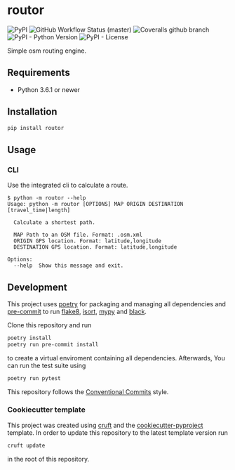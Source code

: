 # routor

![PyPI](https://img.shields.io/pypi/v/routor?style=flat-square)
![GitHub Workflow Status (master)](https://img.shields.io/github/workflow/status/escaped/routor/Test%20&%20Lint/master?style=flat-square)
![Coveralls github branch](https://img.shields.io/coveralls/github/escaped/routor/master?style=flat-square)
![PyPI - Python Version](https://img.shields.io/pypi/pyversions/routor?style=flat-square)
![PyPI - License](https://img.shields.io/pypi/l/routor?style=flat-square)

Simple osm routing engine.

## Requirements

* Python 3.6.1 or newer

## Installation

```sh
pip install routor
```

## Usage

### CLI

Use the integrated cli to calculate a route.

```text
$ python -m routor --help
Usage: python -m routor [OPTIONS] MAP ORIGIN DESTINATION [travel_time|length]

  Calculate a shortest path.

  MAP Path to an OSM file. Format: .osm.xml
  ORIGIN GPS location. Format: latitude,longitude
  DESTINATION GPS location. Format: latitude,longitude

Options:
  --help  Show this message and exit.
```

## Development

This project uses [poetry](https://poetry.eustace.io/) for packaging and
managing all dependencies and [pre-commit](https://pre-commit.com/) to run
[flake8](http://flake8.pycqa.org/), [isort](https://pycqa.github.io/isort/),
[mypy](http://mypy-lang.org/) and [black](https://github.com/python/black).

Clone this repository and run

```bash
poetry install
poetry run pre-commit install
```

to create a virtual enviroment containing all dependencies.
Afterwards, You can run the test suite using

```bash
poetry run pytest
```

This repository follows the [Conventional Commits](https://www.conventionalcommits.org/)
style.

### Cookiecutter template

This project was created using [cruft](https://github.com/cruft/cruft) and the
[cookiecutter-pyproject](https://github.com/escaped/cookiecutter-pypackage) template.
In order to update this repository to the latest template version run

```sh
cruft update
```

in the root of this repository.
